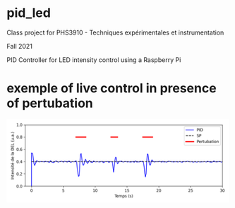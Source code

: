 # pid_led

Class project for PHS3910 - Techniques expérimentales et instrumentation

Fall 2021

PID Controller for LED intensity control using a Raspberry Pi


# exemple of live control in presence of pertubation
![alt text](https://github.com/paxing/pid_led/blob/main/figures/exemple_pid.png?raw=true)
